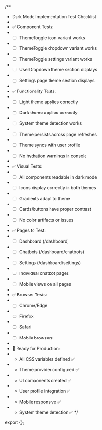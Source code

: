 /**
 * Dark Mode Implementation Test Checklist
 * 
 * ✅ Component Tests:
 * - [ ] ThemeToggle icon variant works
 * - [ ] ThemeToggle dropdown variant works  
 * - [ ] ThemeToggle settings variant works
 * - [ ] UserDropdown theme section displays
 * - [ ] Settings page theme section displays
 * 
 * ✅ Functionality Tests:
 * - [ ] Light theme applies correctly
 * - [ ] Dark theme applies correctly
 * - [ ] System theme detection works
 * - [ ] Theme persists across page refreshes
 * - [ ] Theme syncs with user profile
 * - [ ] No hydration warnings in console
 * 
 * ✅ Visual Tests:
 * - [ ] All components readable in dark mode
 * - [ ] Icons display correctly in both themes
 * - [ ] Gradients adapt to theme
 * - [ ] Cards/buttons have proper contrast
 * - [ ] No color artifacts or issues
 * 
 * ✅ Pages to Test:
 * - [ ] Dashboard (/dashboard)
 * - [ ] Chatbots (/dashboard/chatbots)
 * - [ ] Settings (/dashboard/settings)
 * - [ ] Individual chatbot pages
 * - [ ] Mobile views on all pages
 * 
 * ✅ Browser Tests:
 * - [ ] Chrome/Edge
 * - [ ] Firefox
 * - [ ] Safari
 * - [ ] Mobile browsers
 * 
 * 🚀 Ready for Production:
 * - All CSS variables defined ✅
 * - Theme provider configured ✅
 * - UI components created ✅
 * - User profile integration ✅
 * - Mobile responsive ✅
 * - System theme detection ✅
 */

export {};
